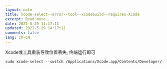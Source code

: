 ```yaml
---
layout: note
title: xcode-select--error--tool--xcodebuild--requires-Xcode
excerpt: Read more...
date: 2022-5-29 14:17:11
updated: 2022-5-29 14:17:11
comments: false
lang: zh-CN
---
```


Xcode或工具重装导致位置丢失, 终端运行即可

`sudo xcode-select --switch /Applications/Xcode.app/Contents/Developer/`
  